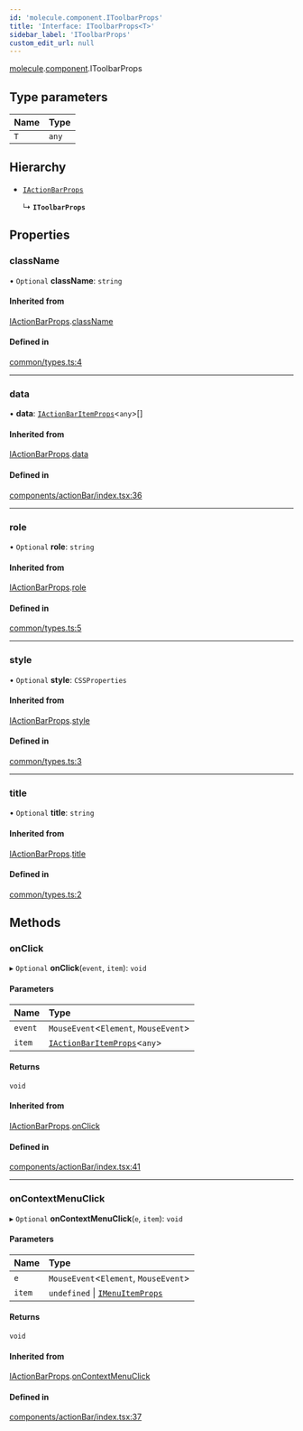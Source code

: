 ```yaml
---
id: 'molecule.component.IToolbarProps'
title: 'Interface: IToolbarProps<T>'
sidebar_label: 'IToolbarProps'
custom_edit_url: null
---
```


[molecule](../namespaces/molecule).[component](../namespaces/molecule.component).IToolbarProps

## Type parameters

| Name | Type  |
| :--- | :---- |
| `T`  | `any` |

## Hierarchy

-   [`IActionBarProps`](molecule.component.IActionBarProps)

    ↳ **`IToolbarProps`**

## Properties

### className

• `Optional` **className**: `string`

#### Inherited from

[IActionBarProps](molecule.component.IActionBarProps).[className](molecule.component.IActionBarProps#classname)

#### Defined in

[common/types.ts:4](https://github.com/DTStack/molecule/blob/ff1a27ef/src/common/types.ts#L4)

---

### data

• **data**: [`IActionBarItemProps`](molecule.component.IActionBarItemProps)<`any`\>[]

#### Inherited from

[IActionBarProps](molecule.component.IActionBarProps).[data](molecule.component.IActionBarProps#data)

#### Defined in

[components/actionBar/index.tsx:36](https://github.com/DTStack/molecule/blob/ff1a27ef/src/components/actionBar/index.tsx#L36)

---

### role

• `Optional` **role**: `string`

#### Inherited from

[IActionBarProps](molecule.component.IActionBarProps).[role](molecule.component.IActionBarProps#role)

#### Defined in

[common/types.ts:5](https://github.com/DTStack/molecule/blob/ff1a27ef/src/common/types.ts#L5)

---

### style

• `Optional` **style**: `CSSProperties`

#### Inherited from

[IActionBarProps](molecule.component.IActionBarProps).[style](molecule.component.IActionBarProps#style)

#### Defined in

[common/types.ts:3](https://github.com/DTStack/molecule/blob/ff1a27ef/src/common/types.ts#L3)

---

### title

• `Optional` **title**: `string`

#### Inherited from

[IActionBarProps](molecule.component.IActionBarProps).[title](molecule.component.IActionBarProps#title)

#### Defined in

[common/types.ts:2](https://github.com/DTStack/molecule/blob/ff1a27ef/src/common/types.ts#L2)

## Methods

### onClick

▸ `Optional` **onClick**(`event`, `item`): `void`

#### Parameters

| Name    | Type                                                                    |
| :------ | :---------------------------------------------------------------------- |
| `event` | `MouseEvent`<`Element`, `MouseEvent`\>                                  |
| `item`  | [`IActionBarItemProps`](molecule.component.IActionBarItemProps)<`any`\> |

#### Returns

`void`

#### Inherited from

[IActionBarProps](molecule.component.IActionBarProps).[onClick](molecule.component.IActionBarProps#onclick)

#### Defined in

[components/actionBar/index.tsx:41](https://github.com/DTStack/molecule/blob/ff1a27ef/src/components/actionBar/index.tsx#L41)

---

### onContextMenuClick

▸ `Optional` **onContextMenuClick**(`e`, `item`): `void`

#### Parameters

| Name   | Type                                                                 |
| :----- | :------------------------------------------------------------------- |
| `e`    | `MouseEvent`<`Element`, `MouseEvent`\>                               |
| `item` | `undefined` \| [`IMenuItemProps`](molecule.component.IMenuItemProps) |

#### Returns

`void`

#### Inherited from

[IActionBarProps](molecule.component.IActionBarProps).[onContextMenuClick](molecule.component.IActionBarProps#oncontextmenuclick)

#### Defined in

[components/actionBar/index.tsx:37](https://github.com/DTStack/molecule/blob/ff1a27ef/src/components/actionBar/index.tsx#L37)
